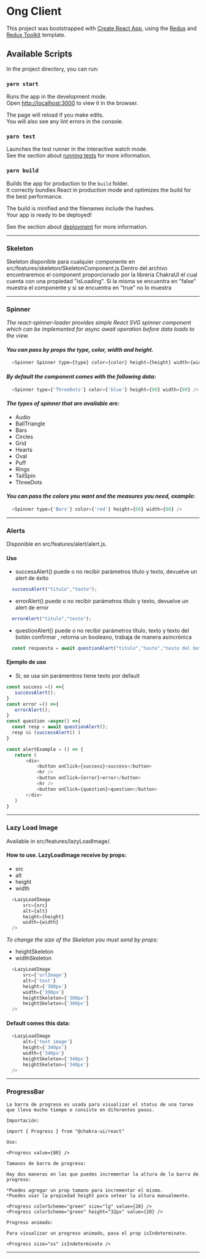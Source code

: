 # Ong Client

This project was bootstrapped with [Create React App](https://github.com/facebook/create-react-app), using the [Redux](https://redux.js.org/) and [Redux Toolkit](https://redux-toolkit.js.org/) template.

## Available Scripts

In the project directory, you can run:

### `yarn start`

Runs the app in the development mode.<br />
Open [http://localhost:3000](http://localhost:3000) to view it in the browser.

The page will reload if you make edits.<br />
You will also see any lint errors in the console.

### `yarn test`

Launches the test runner in the interactive watch mode.<br />
See the section about [running tests](https://facebook.github.io/create-react-app/docs/running-tests) for more information.

### `yarn build`

Builds the app for production to the `build` folder.<br />
It correctly bundles React in production mode and optimizes the build for the best performance.

The build is minified and the filenames include the hashes.<br />
Your app is ready to be deployed!

See the section about [deployment](https://facebook.github.io/create-react-app/docs/deployment) for more information.

---

### Skeleton

Skeleton disponible para cualquier componente en src/features/skeleton/SkeletonComponent.js
Dentro del archivo encontraremos el component <Skeleton /> proporcionado por la libreria ChakraUI el cual cuenta con una propiedad "isLoading". Si la misma se encuentra en "false" muestra el componente y si se encuentra en "true" no lo muestra

---

### Spinner

_The react-spinner-loader provides simple React SVG spinner component which can be implemented for async await operation before data loads to the view._

#### _You can pass by props the type, color, width and height._

```js
  <Spinner Spinner type={type} color={color} height={height} width={width} />
```

#### _By default the component comes with the following data:_

```js
  <Spinner type={'ThreeDots'} color={'blue'} height={80} width={80} />
```

#### _The types of spinner that are available are:_

* Audio
* BallTriangle
* Bars
* Circles
* Grid
* Hearts
* Oval
* Puff
* Rings
* TailSpin
* ThreeDots

#### _You can pass the colors you want and the measures you need, example:_

```js
  <Spinner type={'Bars'} color={'red'} height={60} width={60} />
```
---

### Alerts

Disponible en src/features/alert/alert.js.

#### Uso

* successAlert() puede o no recibir parámetros título y texto, devuelve un alert de éxito
```js
  successAlert("titulo","texto");
```
* errorAlert() puede o no recibir parámetros título y texto, devuelve un alert de error
```js
  errorAlert("titulo","texto");
```
* questionAlert() puede o no recibir parámetros título, texto y texto del botón confirmar , retorna un booleano, trabaja de manera asincrónica
```js
  const respuesta = await questionAlert("titulo","texto","texto del boton confirmar");
```
#### Ejemplo de uso
* Si, se usa sin parámentros tiene texto por default

 ```js
const success =() =>{
    successAlert();
}
const error =() =>{
    errorAlert();
}
const question =async() =>{
   const resp = await questionAlert();
   resp && (successAlert() )
}

const alertExample = () => {
    return (
        <div>
            <button onClick={success}>success</button>
            <hr />
            <button onClick={error}>error</button>
            <hr />
            <button onClick={question}>question</button>
        </div>
    )
}

```
---
### Lazy Load Image

Available in src/features/lazyLoadImage/.

#### How to use. LazyLoadImage receive by props:

* src
* alt
* height
* width

```js
  <LazyLoadImage
      src={src} 
      alt={alt}
      height={height}
      width={width}
  />
```
_To change the size of the Skeleton you must send by props:_

* heightSkeleton
* widthSkeleton

```js
  <LazyLoadImage
      src={'urlImage'} 
      alt={'text'}
      height={'300px'}
      width={'300px'}
      heightSkeleton={'300px'}
      heightSkeleton={'300px'}
  />
```
#### Default comes this data:

```js
  <LazyLoadImage
      alt={'text image'}
      height={'340px'}
      width={'340px'}
      heightSkeleton={'340px'}
      heightSkeleton={'340px'}
  />
```
---

### ProgressBar

    La barra de progreso es usada para visualizar el status de una tarea que lleva mucho tiempo o consiste en diferentes pasos.

    Importación:

    import { Progress } from "@chakra-ui/react"

    Uso:

    <Progress value={80} />

    Tamanos de barra de progreso:

    Hay dos maneras en las que puedes incrementar la altura de la barra de progreso:

    *Puedes agregar un prop tamano para incrementar el mismo.
    *Puedes usar la propiedad height para setear la altura manualmente.

    <Progress colorScheme="green" size="lg" value={20} />
    <Progress colorScheme="green" height="32px" value={20} />

    Progreso animado:

    Para visualizar un progreso animado, pasa el prop isIndeterminate.

    <Progress size="xs" isIndeterminate />

---
